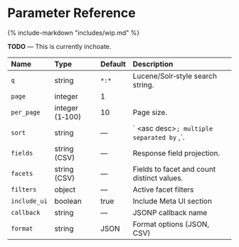 # Parameter Reference

{% include-markdown "includes/wip.md" %}

**TODO** — This is currently inchoate.

| Name | Type | Default | Description |
| :---- | :---- | :---- | :---- |
| `q` | string | `*:*` | Lucene/Solr‑style search string. |
| `page` | integer | 1 |  |
| `per_page` | integer (1‑100) | 10 | Page size. |
| `sort` | string | — | \` \<asc desc\>`; multiple separated by` ,\`. |
| `fields` | string (CSV) | — | Response field projection. |
| `facets` | string (CSV) | — | Fields to facet and count distinct values. |
| `filters` | object | — | Active facet filters |
| `include_ui` | boolean | true | Include Meta UI section |
| `callback` | string | — | JSONP callback name |
| `format` | string | JSON | Format options (JSON, CSV) |
